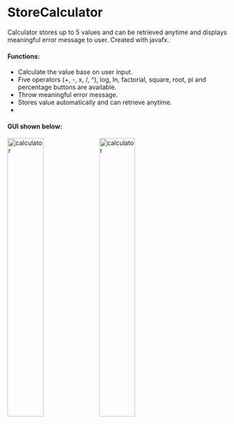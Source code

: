 # StoreCalculator
Calculator stores up to 5 values and can be retrieved anytime and displays meaningful error message to user. Created with javafx.

#### Functions:
* Calculate the value base on user input.
* Five operators (+, -, x, /, ^), log, ln, factorial, square, root, pi and percentage buttons are available.
* Throw meaningful error message.
* Stores value automatically and can retrieve anytime.
* 
#### GUI shown below:
<p float="left">
  <img src="https://user-images.githubusercontent.com/89232984/132424859-bf4edacc-94e7-4eab-a366-fe70f961ee45.JPG" alt="calculator" width="40%" height="40%" />
  <img src="https://user-images.githubusercontent.com/89232984/132424881-c51ae95e-1cd7-432b-8d1f-b14e3ece9e71.JPG" alt="calculator" width="40%" height="40%" /> 
</p>

 


